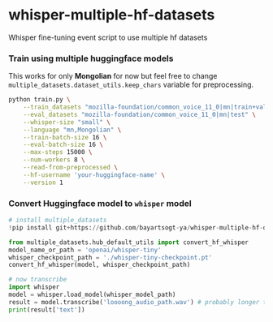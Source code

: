 # whisper-multiple-hf-datasets
Whisper fine-tuning event script to use multiple hf datasets


### Train using multiple huggingface models

This works for only **Mongolian** for now but feel free to change
`multiple_datasets.dataset_utils.keep_chars` variable for preprocessing.

```bash
python train.py \
    --train_datasets "mozilla-foundation/common_voice_11_0|mn|train+validation,google/fleurs|mn_mn|train+validation" \
    --eval_datasets "mozilla-foundation/common_voice_11_0|mn|test" \
    --whisper-size "small" \
    --language "mn,Mongolian" \
    --train-batch-size 16 \
    --eval-batch-size 16 \
    --max-steps 15000 \
    --num-workers 8 \
    --read-from-preprocessed \
    --hf-username 'your-huggingface-name' \
    --version 1
```

### Convert Huggingface model to `whisper` model

```python
# install multiple_datasets
!pip install git+https://github.com/bayartsogt-ya/whisper-multiple-hf-datasets.git

from multiple_datasets.hub_default_utils import convert_hf_whisper
model_name_or_path = 'openai/whisper-tiny'
whisper_checkpoint_path = './whisper-tiny-checkpoint.pt'
convert_hf_whisper(model, whisper_checkpoint_path)

# now transcribe
import whisper
model = whisper.load_model(whisper_model_path)
result = model.transcribe('loooong_audio_path.wav') # probably longer than 10 min? hour?
print(result['text'])
```